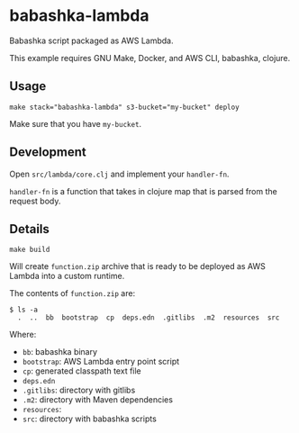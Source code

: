 # babashka-lambda

Babashka script packaged as AWS Lambda.

This example requires GNU Make, Docker, and AWS CLI, babashka, clojure.

## Usage

```shell script
make stack="babashka-lambda" s3-bucket="my-bucket" deploy
```

Make sure that you have `my-bucket`.

## Development

Open `src/lambda/core.clj` and implement your `handler-fn`.

`handler-fn` is a function that takes in clojure map that is parsed from the request body.

## Details

```shell script
make build
```
Will create `function.zip` archive that is ready to be deployed as AWS Lambda into a custom runtime.

The contents of `function.zip` are:
```text
$ ls -a
  .  ..  bb  bootstrap  cp  deps.edn  .gitlibs  .m2  resources  src
```
Where:
- `bb`: babashka binary
- `bootstrap`: AWS Lambda entry point script
- `cp`: generated classpath text file
- `deps.edn`
- `.gitlibs`: directory with gitlibs
- `.m2`: directory with Maven dependencies
- `resources`:
- `src`: directory with babashka scripts

